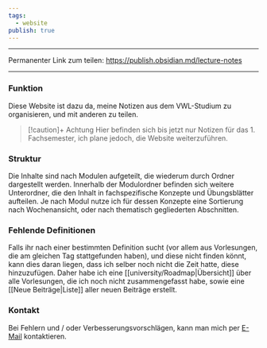 ```yaml
---
tags:
  - website
publish: true
---
```

***
Permanenter Link zum teilen: https://publish.obsidian.md/lecture-notes
***
### Funktion
Diese Website ist dazu da, meine Notizen aus dem VWL-Studium zu organisieren, und mit anderen zu teilen.

> [!caution]+ Achtung
> Hier befinden sich bis jetzt nur Notizen für das 1. Fachsemester, ich plane jedoch, die Website weiterzuführen.
### Struktur
Die Inhalte sind nach Modulen aufgeteilt, die wiederum durch Ordner dargestellt werden. Innerhalb der Modulordner befinden sich weitere Unterordner, die den Inhalt in fachspezifische Konzepte und Übungsblätter aufteilen. Je nach Modul nutze ich für dessen Konzepte eine Sortierung nach Wochenansicht, oder nach thematisch gegliederten Abschnitten.

### Fehlende Definitionen
Falls ihr nach einer bestimmten Definition sucht (vor allem aus Vorlesungen, die am gleichen Tag stattgefunden haben), und diese nicht finden könnt, kann dies daran liegen, dass ich selber noch nicht die Zeit hatte, diese hinzuzufügen. Daher habe ich eine [[university/Roadmap|Übersicht]] über alle Vorlesungen, die ich noch nicht zusammengefasst habe, sowie eine [[Neue Beiträge|Liste]] aller neuen Beiträge erstellt.

### Kontakt
Bei Fehlern und / oder Verbesserungsvorschlägen, kann man mich per [E-Mail](mailto:j.b.kleindopf@gmail.com?subject=Fehler/Verbesserung) kontaktieren.